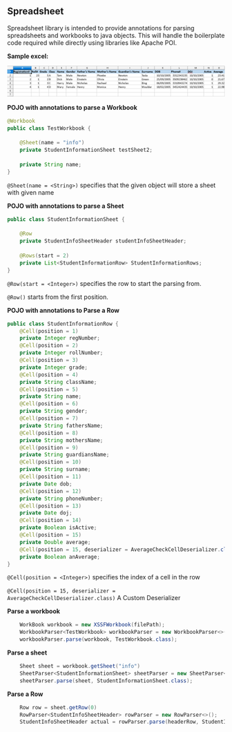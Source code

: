 **Spreadsheet**
-------------------------------------------------------------------------------
Spreadsheet library is intended to provide annotations for parsing spreadsheets
and workbooks to java objects. This will handle the boilerplate code required
while directly using libraries like Apache POI. 

**Sample excel:**

![Sample Excel](sample-excel.png)

**POJO with annotations to parse a Workbook**
```java
@Workbook
public class TestWorkbook {

    @Sheet(name = "info")
    private StudentInformationSheet testSheet2;

    private String name;
}
```
`@Sheet(name = <String>)` specifies that the given object will store a sheet with given name

**POJO with annotations to parse a Sheet**
```java
public class StudentInformationSheet {

    @Row
    private StudentInfoSheetHeader studentInfoSheetHeader;

    @Rows(start = 2)
    private List<StudentInformationRow> StudentInformationRows;
}
```
`@Row(start = <Integer>)` specifies the row to start the parsing from.

`@Row()` starts from the first position.

**POJO with annotations to Parse a Row**
```java
public class StudentInformationRow {
    @Cell(position = 1)
    private Integer regNumber;
    @Cell(position = 2)
    private Integer rollNumber;
    @Cell(position = 3)
    private Integer grade;
    @Cell(position = 4)
    private String className;
    @Cell(position = 5)
    private String name;
    @Cell(position = 6)
    private String gender;
    @Cell(position = 7)
    private String fathersName;
    @Cell(position = 8)
    private String mothersName;
    @Cell(position = 9)
    private String guardiansName;
    @Cell(position = 10)
    private String surname;
    @Cell(position = 11)
    private Date dob;
    @Cell(position = 12)
    private String phoneNumber;
    @Cell(position = 13)
    private Date doj;
    @Cell(position = 14)
    private Boolean isActive;
    @Cell(position = 15)
    private Double average;  
    @Cell(position = 15, deserializer = AverageCheckCellDeserializer.class)
    private Boolean anAverage;
}
```
`@Cell(position = <Integer>)` specifies the index of a cell in the row
 
`@Cell(position = 15, deserializer = AverageCheckCellDeserializer.class)` A Custom Deserializer 

**Parse a workbook**
```java
    WorkBook workbook = new XSSFWorkbook(filePath);
    WorkbookParser<TestWorkbook> workbookParser = new WorkbookParser<>();
    workbookParser.parse(workbook, TestWorkbook.class);
```

**Parse a sheet**
```java
    Sheet sheet = workbook.getSheet("info")
    SheetParser<StudentInformationSheet> sheetParser = new SheetParser<>();
    sheetParser.parse(sheet, StudentInformationSheet.class);
```

**Parse a Row**
```java
    Row row = sheet.getRow(0)
    RowParser<StudentInfoSheetHeader> rowParser = new RowParser<>();
    StudentInfoSheetHeader actual = rowParser.parse(headerRow, StudentInfoSheetHeader.class);
```
